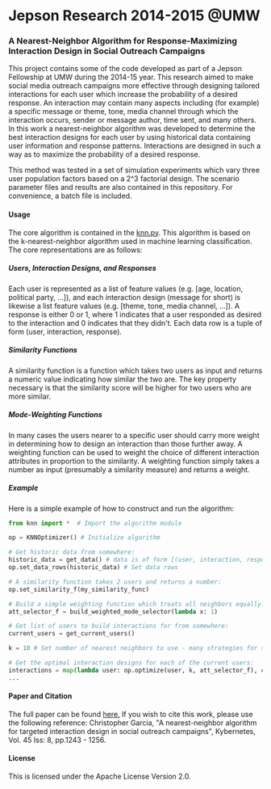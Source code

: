 Jepson Research 2014-2015 @UMW
===============
### A Nearest-Neighbor Algorithm for Response-Maximizing Interaction Design in Social Outreach Campaigns

This project contains some of the code developed as part of a Jepson Fellowship at UMW during the 2014-15 year.
This research aimed to make social media outreach campaigns more effective through designing tailored interactions
for each user which increase the probability of a desired response. An interaction may contain many aspects
including (for example) a specific message or theme, tone, media channel through which the interaction occurs,
sender or message author, time sent, and many others. In this work a nearest-neighbor algorithm was developed
to determine the best interaction designs for each user by using historical data containing user information and 
response patterns. Interactions are designed in such a way as to maximize the probability of a desired response.

This method was tested in a set of simulation experiments which vary three user population factors based on a 2^3 
factorial design. The scenario parameter files and results are also contained in this repository. For convenience,
a batch file is included. 

#### Usage

The core algorithm is contained in the [knn.py](https://github.com/chrisgarcia001/Jepson-2014-2015/blob/master/knn.py).
This algorithm is based on the k-nearest-neighbor algorithm used in machine learning classification.
The core representations are as follows:

##### Users, Interaction Designs, and Responses 
Each user is represented as a list of feature values (e.g. [age, location, political party, ...]), and each 
interaction design (message for short) is likewise a list feature values (e.g. [theme, tone, media channel, ...]).
A response is either 0 or 1, where 1 indicates that a user responded as desired to the interaction and 0 indicates
that they didn't. Each data row is a tuple of form (user, interaction, response).

##### Similarity Functions
A similarity function is a function which takes two users as input and returns a numeric value indicating how
similar the two are. The key property necessary is that the similarity score will be higher for two users
who are more similar.

##### Mode-Weighting Functions
In many cases the users nearer to a specific user should carry more weight in determining how to design
an interaction than those further away. A weighting function can be used to weight the choice of 
different interaction attributes in proportion to the similarity. A weighting function simply takes a
number as input (presumably a similarity measure) and returns a weight.

##### Example
Here is a simple example of how to construct and run the algorithm:

```python
from knn import *  # Import the algorithm module

op = KNNOptimizer() # Initialize algorithm

# Get historic data from somewhere:
historic_data = get_data() # data is of form [(user, interaction, response), ....]
op.set_data_rows(historic_data) # Set data rows

# A similarity function takes 2 users and returns a number:
op.set_similarity_f(my_similarity_func) 

# Build a simple weighting function which treats all neighbors equally:
att_selector_f = build_weighted_mode_selector(lambda x: 1)

# Get list of users to build interactions for from somewhere:
current_users = get_current_users()  

k = 10 # Set number of nearest neighbors to use - many strategies for setting this.

# Get the optimal interaction designs for each of the current users:
interactions = map(lambda user: op.optimize(user, k, att_selector_f), current_users)
...

```

#### Paper and Citation
The full paper can be found [here.](http://www.emeraldinsight.com/doi/abs/10.1108/K-09-2015-0236)
If you wish to cite this work, please use the following reference:
Christopher Garcia, "A nearest-neighbor algorithm for targeted interaction design in social outreach campaigns", Kybernetes, Vol. 45 Iss: 8, pp.1243 - 1256.

#### License
This is licensed under the Apache License Version 2.0.